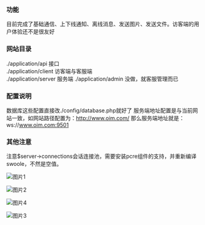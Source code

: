 ###  功能
  
  目前完成了基础通信、上下线通知、离线消息、发送图片、发送文件。访客端的用户体验还不是很友好


###  网站目录  
./application/api  接口  
./application/client 访客端与客服端  
./application/server 服务端
./application/admin 没做，就客服管理而已

###  配置说明  
数据库这些配置直接改./config/database.php就好了
服务端地址配置是与当前网站一致，如网站路径配置为：http://www.oim.com/
那么服务端地址就是：ws://www.oim.com:9501


###  其他注意

注意$server->connections会话连接池，需要安装pcre组件的支持，并重新编译swoole，不然是空值。


![图片1](https://github.com/phpvcl/oim/blob/master/readme/01.png)  

![图片2](https://github.com/phpvcl/oim/blob/master/readme/02.png)  

![图片4](https://github.com/phpvcl/oim/blob/master/readme/04.png)  

![图片3](https://github.com/phpvcl/oim/blob/master/readme/03.png)  
